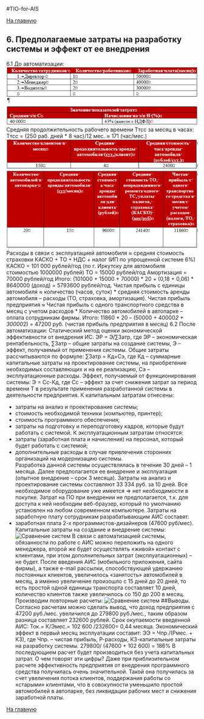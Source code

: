 ﻿#TIO-for-AIS

[На главную](https://github.com/Bladstal/TIO-for-AIS/ "На главную")

## 6.	Предполагаемые затраты на разработку системы и эффект от ее внедрения
6.1	До автоматизации:
![Сравнение систем](https://github.com/Bladstal/TIO-for-AIS/blob/master/docs/imgs/6.PNG "Сравнение систем")
Средняя продолжительность рабочего времени Tтсс за месяц в часах: 
Tтсс = (250 раб. дней * 8 час)/12 мес. ≈ 171 (час/мес.)
![Сравнение систем](https://github.com/Bladstal/TIO-for-AIS/blob/master/docs/imgs/6.1.PNG "Сравнение систем")
![Сравнение систем](https://github.com/Bladstal/TIO-for-AIS/blob/master/docs/imgs/6.2.PNG "Сравнение систем")
Расходы в связи с эксплуатацией автомобиля ≈ средняя стоимость страховки КАСКО  + ТО + НДС + налог (ИП по упрощенной системе 6%)
КАСКО = 101 000 рублей/год (по г. Иркутску для автомобиля стоимостью 1000000 рублей) 
ТО = 15000 рублей/год
Амортизация = 70000 рублей/год
Итого: (101000 + 15000 + 70000) * 20 + (0,18 + 0,06) * 8640000 (доход) = 5793600 рублей/год.
Чистая прибыль с единицы автомобиля ≈ количество (часов, суток) * средняя стоимость аренды автомобиля – расходы (ТО, страховка, амортизация).
	Чистая прибыль предприятия ≈ Чистая прибыль с одного транспортного средства в месяц с учетом расходов * Количество автомобилей в автопарке – оплата сотрудникам фирмы.
	Итого: 11860 * 20 – (50000 + 40000*2 + 30000*2) = 47200 руб. (чистая прибыль предприятия в месяц)
6.2 После автоматизации:
Статический метод оценки экономической эффективности от внедрения ИС.
ЭР = Э/∑Затр, где ЭР – экономическая рентабельность, ∑Затр – общие затраты на создание системы, Э – эффект, получаемый от применения системы.
Общие затраты рассчитываются по формуле:
∑Затр = Кд+Сэ, где Кд – суммарные капитальные затраты на проектирование системы, на приобретение необходимых составляющих и на ее реализацию, Сэ – эксплуатационные расходы.
Эффект, получаемый от функционирования системы:
Э = Сс-Кд, где Сс – эффект за счет снижения затрат за период времени Т в результате применения разработанной системы в деятельности предприятия.
К капитальным затратам отнесены: 
-	затраты на анализ и проектирование системы; 
-	стоимость необходимой техники (компьютер, принтер); 
-	стоимость программного обеспечения; 
-	затраты на подготовку и переподготовку кадров, которые будут работать с системой.
К эксплуатационным затратам относятся: 
-	затраты (заработная плата и начисления) на персонал, который будет работать с системой; 
-	дополнительные расходы в случае привлечения сторонних организаций на модернизацию системы.  
Разработка данной системы осуществлялась в течение 30 дней – 1 месяца. Далее предполагается ее внедрение и эксплуатация (опытное внедрение – срок 3 месяца). Затраты на анализ и проектирование системы составляют 33 334 руб. за 10 дней.
Все необходимое оборудование уже имеется => нет необходимости в покупке. Затрат на ПО при внедрении не предполагается, т.к. для доступа к ней необходим веб-браузер, который по умолчанию установлен на любом современном компьютере.
Затраты на заработную плату сотрудникам разрабатывающим АИС составят:
-	заработная плата 2-х программистов-дизайнеров (47600 руб/мес). 
Капитальные затраты на создание и внедрение системы:
![Сравнение систем](https://github.com/Bladstal/TIO-for-AIS/blob/master/docs/imgs/6.3.JPG "Сравнение систем")
В связи с автоматизацией системы, обязанности по работе с АИС можно переложить на одного менеджера, второй же будет осуществлять «живой» контакт с клиентами, при этом дополнительных затрат (эксплуатационных) – не будет.
	После введения АИС (мобильного приложения, сайта фирмы), а также e-mail рассылки, способствующей удержанию постоянных клиентов, увеличилось «занятость» автомобилей в месяц, а именно увеличение произошло с 15 дней до 20 дней, то есть простой одной единицы транспорта составляет 10 дней, количество клиентов также увеличилось со 150 до 200 в месяц. 
	Производим повторные расчеты: 
![Сравнение систем](https://github.com/Bladstal/TIO-for-AIS/blob/master/docs/imgs/6.4.JPG "Сравнение систем")
##Выводы.
Согласно расчетам можно сделать вывод, что доход предприятия с 47200 руб./мес. увеличился до 279800 руб./мес., таким образом разница составляет 232600 рублей. 
Срок окупаемости введенной АИС: 
Ток.= К/Эмес.= 102 600 /232600= 0,44 месяца.
Экономический эффект в первый месяц эксплуатации составит:
ЭЭ = Чпр./(Рмес. + КЗ), где Чпр. – чистая прибыль, Р-расходы, КЗ-капитальные затраты на разработку системы.
279800/ (47600 + 102 600) = 186%
В последующием расчет будет производиться без учета капитальных затрат. 
О чем говорят эти цифры? Даже при приблизительном расчете эффективность предприятия от внедрения программного средства получилась очень значительной. Такой она получилась за счет увеличения потока клиентов, поддержания работы со «старыми» клиентами, что в совокупности уменьшило простой автомобилей в автопарке, без ликвидации рабочих мест и снижения заработной платы.



[На главную](https://github.com/Bladstal/TIO-for-AIS/ "На главную")
